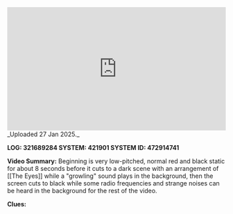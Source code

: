
<iframe 
  src="https://drive.google.com/file/d/1Axs-IRR-DjWmLNCkwIQMU1fvrjpgtjx8/preview" 
  style="width:100%; aspect-ratio:16/9; border:0;"
  allowfullscreen>
</iframe>
_Uploaded 27 Jan 2025._

**LOG: 321689284
SYSTEM: 421901
SYSTEM ID: 472914741**

**Video Summary:** Beginning is very low-pitched, normal red and black static for about 8 seconds before it cuts to a dark scene with an arrangement of [[The Eyes]] while a "growling" sound plays in the background, then the screen cuts to black while some radio frequencies and strange noises can be heard in the background for the rest of the video.

**Clues:** 